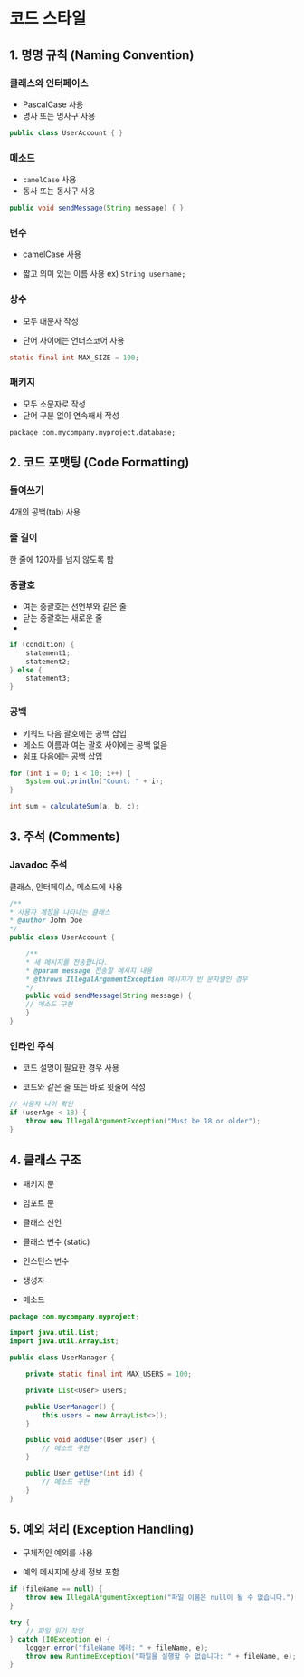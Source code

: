 # 코드 스타일


## 1. 명명 규칙 (Naming Convention)

### 클래스와 인터페이스
- PascalCase 사용
- 명사 또는 명사구 사용

```java
public class UserAccount { }
```

### 메소드

- `camelCase` 사용
- 동사 또는 동사구 사용
```java
public void sendMessage(String message) { }
```

### 변수

- camelCase 사용

- 짧고 의미 있는 이름 사용 ex) `String username;`

### 상수

- 모두 대문자 작성

- 단어 사이에는 언더스코어 사용
```java
static final int MAX_SIZE = 100;
```

### 패키지

- 모두 소문자로 작성
- 단어 구분 없이 연속해서 작성

`package com.mycompany.myproject.database;`

## 2. 코드 포맷팅 (Code Formatting)

### 들여쓰기

4개의 공백(tab) 사용

### 줄 길이

한 줄에 120자를 넘지 않도록 함

### 중괄호
- 여는 중괄호는 선언부와 같은 줄
- 닫는 중괄호는 새로운 줄
- 
```java
if (condition) {
    statement1;
    statement2;
} else {
    statement3;
}
```

### 공백
- 키워드 다음 괄호에는 공백 삽입
- 메소드 이름과 여는 괄호 사이에는 공백 없음
- 쉼표 다음에는 공백 삽입

```java
for (int i = 0; i < 10; i++) {
    System.out.println("Count: " + i);
}

int sum = calculateSum(a, b, c);
```

## 3. 주석 (Comments)
### Javadoc 주석
클래스, 인터페이스, 메소드에 사용
```java
/**
* 사용자 계정을 나타내는 클래스
* @author John Doe
*/
public class UserAccount {

    /**
    * 새 메시지를 전송합니다.
    * @param message 전송할 메시지 내용
    * @throws IllegalArgumentException 메시지가 빈 문자열인 경우
    */
    public void sendMessage(String message) {
    // 메소드 구현
    }
}
```

### 인라인 주석

- 코드 설명이 필요한 경우 사용

- 코드와 같은 줄 또는 바로 윗줄에 작성

```java
// 사용자 나이 확인
if (userAge < 18) {
    throw new IllegalArgumentException("Must be 18 or older");
}
```

## 4. 클래스 구조

- 패키지 문

- 임포트 문

- 클래스 선언

- 클래스 변수 (static)

- 인스턴스 변수

- 생성자

- 메소드

```java
package com.mycompany.myproject;

import java.util.List;
import java.util.ArrayList;

public class UserManager {

    private static final int MAX_USERS = 100;

    private List<User> users;

    public UserManager() {
        this.users = new ArrayList<>();
    }

    public void addUser(User user) {
        // 메소드 구현
    }

    public User getUser(int id) {
        // 메소드 구현
    }
}
```

## 5. 예외 처리 (Exception Handling)

- 구체적인 예외를 사용

- 예외 메시지에 상세 정보 포함
```java
if (fileName == null) {
    throw new IllegalArgumentException("파일 이름은 null이 될 수 없습니다.");
}

try {
    // 파일 읽기 작업
} catch (IOException e) {
    logger.error("fileName 에러: " + fileName, e);
    throw new RuntimeException("파일을 실행할 수 없습니다: " + fileName, e);
}
```


